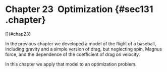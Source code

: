﻿Chapter 23  Optimization {#sec131 .chapter}
========================

[]{#chap23}

In the previous chapter we developed a model of the flight of a
baseball, including gravity and a simple version of drag, but neglecting
spin, Magnus force, and the dependence of the coefficient of drag on
velocity.

In this chapter we apply that model to an optimization problem.


